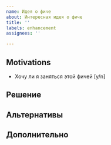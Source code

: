 ```yaml
---
name: Идея о фиче
about: Интересная идея о фиче
title: ''
labels: enhancement
assignees: ''

---
```


## Motivations

<!--
If your feature request is related to a problem, please describe it.
-->

- Хочу ли я заняться этой фичей [y/n]

## Решение

<!-- Describe the solution you'd like. -->

## Альтернативы

<!-- Describe any alternative solutions or features you've considered. -->

## Дополнительно

<!-- Add any other context or screenshots about the feature request here. -->
